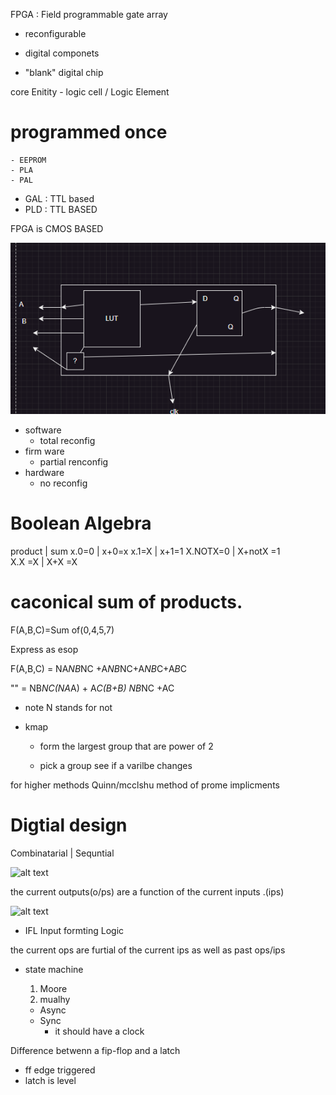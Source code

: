 FPGA : Field programmable gate array
- reconfigurable 
- digital componets

- "blank" digital chip

core Enitity - logic cell / Logic Element
# programmed  once
    - EEPROM
    - PLA
    - PAL

- GAL  : TTL based
- PLD  : TTL BASED

FPGA is CMOS BASED

![Alt text](image.png)

- software 
    - total reconfig
- firm ware 
    - partial renconfig
- hardware
    - no reconfig

# Boolean Algebra
product     |    sum
x.0=0       |   x+0=x
x.1=X       |   x+1=1
X.NOTX=0    |   X+notX =1   
X.X =X      |   X+X =X

# caconical sum of products.

F(A,B,C)=Sum of(0,4,5,7)

Express as esop

F(A,B,C) = NA*NB*NC +A*NB*NC+A*NB*C+A*B*C

"" = NB*NC(NA*A) + A*C(B+B)
    NB*NC +AC

- note N stands for not

- kmap 

    - form the largest group that  are power of 2 

    - pick a group   see if a varilbe changes

for higher  methods
Quinn/mcclshu method of prome implicments


# Digtial design

Combinatarial       |   Sequntial

![alt text]()

the current outputs(o/ps) are a function of the current inputs .(ips)

![alt text]()

- IFL Input formting Logic

the current ops are furtial of the  current ips as well as past ops/ips

- state machine 
     1. Moore
     2. mualhy
    
    - Async
    - Sync
        - it should have a clock

Difference betwenn a fip-flop and a latch

- ff edge triggered 
- latch is level



